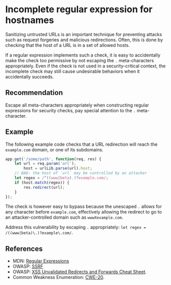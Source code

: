 # Incomplete regular expression for hostnames
Sanitizing untrusted URLs is an important technique for preventing attacks such as request forgeries and malicious redirections. Often, this is done by checking that the host of a URL is in a set of allowed hosts.

If a regular expression implements such a check, it is easy to accidentally make the check too permissive by not escaping the `.` meta-characters appropriately. Even if the check is not used in a security-critical context, the incomplete check may still cause undesirable behaviors when it accidentally succeeds.


## Recommendation
Escape all meta-characters appropriately when constructing regular expressions for security checks, pay special attention to the `.` meta-character.


## Example
The following example code checks that a URL redirection will reach the `example.com` domain, or one of its subdomains.


```javascript
app.get('/some/path', function(req, res) {
    let url = req.param('url'),
        host = urlLib.parse(url).host;
    // BAD: the host of `url` may be controlled by an attacker
    let regex = /^((www|beta).)?example.com/;
    if (host.match(regex)) {
        res.redirect(url);
    }
});

```
The check is however easy to bypass because the unescaped `.` allows for any character before `example.com`, effectively allowing the redirect to go to an attacker-controlled domain such as `wwwXexample.com`.

Address this vulnerability by escaping `.` appropriately: `let regex = /((www|beta)\.)?example\.com/`.


## References
* MDN: [Regular Expressions](https://developer.mozilla.org/en-US/docs/Web/JavaScript/Guide/Regular_Expressions)
* OWASP: [SSRF](https://www.owasp.org/index.php/Server_Side_Request_Forgery)
* OWASP: [XSS Unvalidated Redirects and Forwards Cheat Sheet](https://cheatsheetseries.owasp.org/cheatsheets/Unvalidated_Redirects_and_Forwards_Cheat_Sheet.html).
* Common Weakness Enumeration: [CWE-20](https://cwe.mitre.org/data/definitions/20.html).
